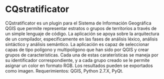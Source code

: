 # CQstratificator
CQstratificator es un plugin para el Sistema de Información Geográfica QGIS que permite representar estratos o grupos de territorios a través de un simple lenguaje de código. La aplicación se apoya sobre la arquitectura de un compilador, específicamente en las fases de análisis léxico, análisis sintáctico y análisis semántico.
La aplicación es capaz de seleccionar capas de tipo polígono y multipolígono que han sido por QGIS y crear grupos de características. Cada una de estas caraterísticas se maneja por su identificador correspondiente, y a cada grupo creado se le permite asignar un color en formato RGB. Los resultados pueden se exportados como imagen.
Requerimientos: QGIS, Python 2.7.X, PyQt.
